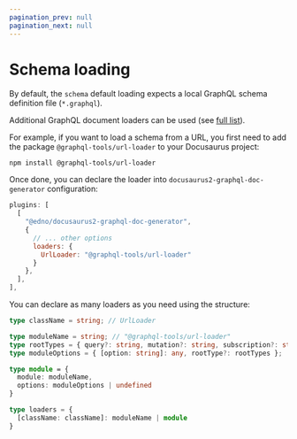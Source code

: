 ```yaml
---
pagination_prev: null
pagination_next: null
---
```


# Schema loading

By default, the `schema` default loading expects a local GraphQL schema definition file (`*.graphql`).

Additional GraphQL document loaders can be used (see [full list](https://github.com/ardatan/graphql-tools/tree/master/packages/loaders)).

For example, if you want to load a schema from a URL, you first need to add the package `@graphql-tools/url-loader` to your Docusaurus project:

```shell
npm install @graphql-tools/url-loader
```

Once done, you can declare the loader into `docusaurus2-graphql-doc-generator` configuration:

```js
plugins: [
  [
    "@edno/docusaurus2-graphql-doc-generator",
    {
      // ... other options
      loaders: {
        UrlLoader: "@graphql-tools/url-loader"
      }
    },
  ],
],
```

You can declare as many loaders as you need using the structure:

```ts
type className = string; // UrlLoader

type moduleName = string; // "@graphql-tools/url-loader"
type rootTypes = { query?: string, mutation?: string, subscription?: string};
type moduleOptions = { [option: string]: any, rootType?: rootTypes };

type module = { 
  module: moduleName, 
  options: moduleOptions | undefined 
}

type loaders = {
  [className: className]: moduleName | module
}
```
